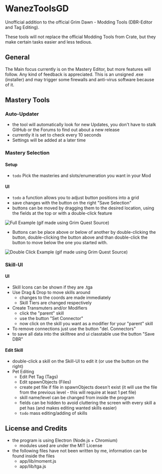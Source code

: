 # WanezToolsGD #
Unofficial addition to the official Grim Dawn - Modding Tools (DBR-Editor and Tag Editing).

These tools will not replace the official Modding Tools from Crate, but they make certain tasks easier and less tedious.

## General ##
The Main focus currently is on the Mastery Editor, but more features will follow. Any kind of feedback is appreciated.
This is an unsigned .exe (installer) and may trigger some firewalls and anti-virus software because of it.

## Mastery Tools ##
### Auto-Updater ###
* the tool will automatically look for new Updates, you don't have to stalk GitHub or the Forums to find out about a new release
* currently it is set to check every 10 seconds
* Settings will be added at a later time

### Mastery Selection ###
#### Setup ####
* `todo` Pick the masteries and slots/enumeration you want in your Mod

#### UI ####
* `todo` a function allows you to adjust button positions into a grid
* save changes with the button on the right "Save Selection"
* buttons can be moved by dragging them to the desired location, using the fields at the top or with a double-click feature

![Full Example (gif made using Grim Quest Source)](http://wanez.de/misc/selection_full-v0.0.5.gif "Full Example")

* Buttons can be place above or below of another by double-clicking the button, double-clicking the button above and than double-click the button to move below the one you started with.

![Double Click Example (gif made using Grim Quest Source)](http://wanez.de/misc/WanezToolsGD-v0.0.5_MasterySelection_dblclick.gif "Double Click Example")

### Skill-UI ###
#### UI ####
* Skill Icons can be shown if they are .tga
* Use Drag & Drop to move skills around
  * changes to the coords are made immediately
  * Skill Tiers are changed respectively
* Create Transmuters and/or Modifiers
  * click the "parent" skill
  * use the button "Set Connector"
  * now click on the skill you want as a modifier for your "parent" skill
* To remove connections just use the button "del. Connectors"
* to save all data into the skilltree and ui classtable use the button "Save DBR"

#### Edit Skill ####
* double-click a skill on the Skill-UI to edit it (or use the button on the right)
* Pet Editing
  * Edit Pet Tag (Tags)
  * Edit spawnObjects (Files)
  * create pet file if file in spawnObjects doesn't exist (it will use the file from the previous level - this will require at least 1 pet file)
  * skill name/level can be changed from inside the program
  * fields can be hidden to avoid cluttering the screen with every skill a pet has (and makes editing wanted skills easier)
  * `todo` mass editing/adding of skills

## License and Credits ##
* the program is using Electron (Node.js + Chromium)
  * modules used are under the MIT License
* the following files have not been written by me, information can be found inside the files
  * app/lib/moment.js
  * app/lib/tga.js